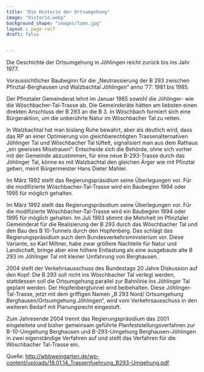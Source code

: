```yaml
---
title: "Die Historie der Ortsumgehung"
image: "historie.webp"
background_shape: "images/lumn.jpg"
layout : page-ralf
draft: false


---
```



Die Geschichte der Ortsumgehung in Jöhlingen reicht zurück bis ins Jahr 1977.

Voraussichtlicher Baubeginn für die „Neutrassierung der B 293 zwischen Pfinztal-Berghausen und Walzbachtal Jöhlingen“ anno ’77: 1981 bis 1985.

Der Pfinztaler Gemeinderat lehnt im Januar 1985 sowohl die Jöhlinger- wie die Wöschbacher-Tal-Trasse ab. Die Gemeinderäte hätten am liebsten einen direkten Anschluss der B 293 an die B 3. In Wöschbach formiert sich eine Bürgeraktion, um die unberührte Natur im Wöschbacher Tal zu retten.

In Walzbachtal hat man bislang Ruhe bewahrt, aber als deutlich wird, dass das RP an einer Optimierung von gleichberechtigten Trassenalternativen Jöhlinger Tal und Wöschbacher Tal tüftelt, signalisiert man aus dem Rathaus „ein gewisses Misstrauen“: Entscheide sich die Behörde, ohne sich vorher mit der Gemeinde abzustimmen, für eine neue B-293-Trasse durch das Jöhlinger Tal, könne es mit Walzbachtal den gleichen Ärger wie mit Pfinztal geben, meint Bürgermeister Hans Dieter Mahler.

Im März 1992 stellt das Regierungspräsidium seine Überlegungen vor. Für die modifizierte Wöschbacher-Tal-Trasse wird ein Baubeginn 1994 oder 1995 für möglich gehalten.

Im März 1992 stellt das Regierungspräsidium seine Überlegungen vor. Für die modifizierte Wöschbacher-Tal-Trasse wird ein Baubeginn 1994 oder 1995 für möglich gehalten. Im Juli 1993 stimmt die Mehrheit im Pfinztaler Gemeinderat für die Realisierung der B 293 durch das Wöschbacher Tal und den Bau des B 10-Tunnels durch den Hopfenberg. Das schlägt das Regierungspräsidium auch dem Bundesverkehrsministerium vor. Diese Variante, so Karl Miltner, habe zwar größere Nachteile für Natur und Landschaft, bringe aber eine höhere Entlastung als eine ausgebaute alte B 293 im Jöhlinger Tal mit kleiner Umfahrung von Berghausen.

2004 stellt der Verkehrsausschuss des Bundestags 20 Jahre Diskussion auf den Kopf: Die B 293 soll nicht ins Wöschbacher Tal verlegt werden, stattdessen soll die Ortsumgehung parallel zur Bahnlinie ins Jöhlinger Tal geplant werden. Der Hopfenbergtunnel wird beibehalten. Diese Jöhlinger-Tal-Trasse, jetzt mit dem griffigen Namen „B 293 Nord/ Ortsumgehung Berghausen/Ortsumgehung Jöhlingen“, wird vom Verkehrsausschuss in den weiteren Bedarf mit Planungsrecht eingestuft.

Zum Jahresende 2004 trennt das Regierungspräsidium das 2001 eingeleitete und bisher gemeinsam geführte Planfeststellungsverfahren zur B-10-Umgehung Berghausen und B-293-Umgehung Berghausen-Jöhlingen in zwei eigenständige Verfahren auf und stellt das Verfahren für die Wöschbacher Tal-Trasse ein.

Quelle: http://wbbweingarten.de/wp-content/uploads/18.01.14_Trassenfuehrung_B293-Umgehung.pdf
